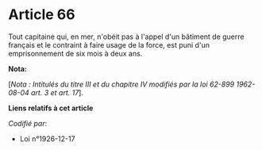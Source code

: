 # Article 66

Tout capitaine qui, en mer, n'obéit pas à l'appel d'un bâtiment de guerre français et le contraint à faire usage de la force,
est puni d'un emprisonnement de six mois à deux ans.

**Nota:**

[*Nota : Intitulés du titre III et du chapitre IV modifiés par la loi 62-899 1962-08-04 art. 3 et art. 17*].

**Liens relatifs à cet article**

_Codifié par_:

  - Loi n°1926-12-17
